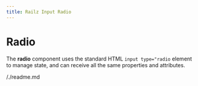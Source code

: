 ```yaml
---
title: Railz Input Radio
---
```


# Radio

The **radio** component uses the standard HTML `input type="radio` element to manage state, and can receive all the same properties and attributes.

/./readme.md
